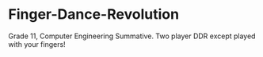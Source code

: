 # Finger-Dance-Revolution
Grade 11, Computer Engineering Summative. Two player DDR except played with your fingers!
